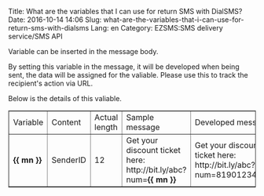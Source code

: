 Title: What are the variables that I can use for return SMS with DialSMS?
Date: 2016-10-14 14:06
Slug: what-are-the-variables-that-i-can-use-for-return-sms-with-dialsms
Lang: en
Category: EZSMS:SMS delivery service/SMS API

Variable can be inserted in the message body.

By setting this variable in the message, it will be developed when being sent, the data will be assigned for the valiable. Please use this to track the recipient's action via URL.

Below is the details of this valiable.

<table align="center" border="1" cellpadding="1" cellspacing="1">
  <tbody>
    <tr>
      <td>Variable</td>
      <td>Content</td>
      <td>Actual length</td>
      <td>Sample message</td>
      <td>Developed message</td>
    </tr>
    <tr>
      <td><strong>{{ mn }}</strong> </td>
      <td>SenderID</td>
      <td>12</td>
      <td>Get your discount ticket here: http://bit.ly/abc?num=<strong>{{ mn }}</strong> </td>
      <td>Get your discount ticket here: http://bit.ly/abc?num=819012345678</td>
    </tr>
  </tbody>
</table>
